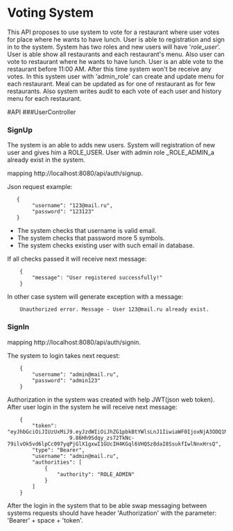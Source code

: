 #                                            Voting System
   This API proposes to use system to vote for a restaurant where user votes for place where he wants to
  have lunch. User is able to registration and sign in to the system. System has two roles and new users will
  have '_role_user_'. User is able show all restaurants and each restaurant's menu. Also user can vote to 
  restaurant where he wants to have lunch. User is an able vote to the restaurant before 11:00 AM. After this 
  time system won't be receive any votes. 
       In this system user with 'admin_role' can create and update menu for each restaurant. Meal can be
       updated as for one of restaurant as for few restaurants. Also system writes audit to each vote of each user 
    and history menu for each restaurant.

#API
###UserController
  ### SignUp 
  The system is an able to adds new users. System will registration of new user and gives him a ROLE_USER. User with 
  admin role _ROLE_ADMIN_a already exist in the system.
  
  mapping http://localhost:8080/api/auth/signup.
  
  Json request example:
    
       {
            "username": "123@mail.ru",
            "password": "123123"
       }
  
  - The system checks that username is valid email.
  - The system checks that password more 5 symbols.
  - The system checks existing user with such email in database.
  
  If all checks passed it will receive next message:
    
        {
            "message": "User registered successfully!"
        }
     
  In other case system will generate exception with a message:
            
        Unauthorized error. Message - User 123@mail.ru already exist.
  
 
### SignIn
mapping http://localhost:8080/api/auth/signin.

   The system to login takes next request:
       
        {
            "username": "admin@mail.ru",
            "password": "admin123"
        } 
        
   Authorization in the system was created with help JWT(json web token). After user login in the system he will receive 
next message:
        
        {
            "token": "eyJhbGciOiJIUzUxMiJ9.eyJzdWIiOiJhZG1pbkBtYWlsLnJ1IiwiaWF0IjoxNjA3ODQ1MTg2LCJleHAiOjE2MDc5MzE1ODZ
                        9.86Hh9Sdqy_zs72TkNc-79ilvOk5vd6lpCc097yqPjGlX1gxwI1GUcIH4KGql6VHQSz8daI8SsukfIwlNnxHrsQ",
            "type": "Bearer",
            "username": "admin@mail.ru",
            "authorities": [
                {
                    "authority": "ROLE_ADMIN"
                }
            ]
        }
        
   After the login in the system that to be able swap messaging between systems requests should have header 
   'Authorization' with the parameter: 'Bearer' + space + 'token'.